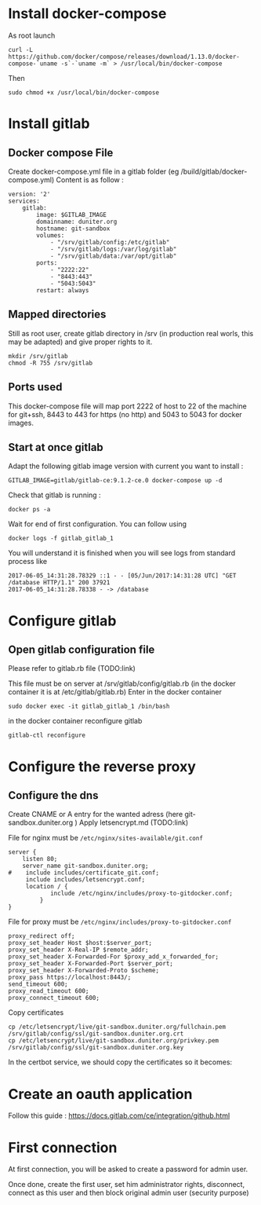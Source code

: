 # Install docker-compose
As root launch
```
curl -L https://github.com/docker/compose/releases/download/1.13.0/docker-compose-`uname -s`-`uname -m` > /usr/local/bin/docker-compose
```


Then
```
sudo chmod +x /usr/local/bin/docker-compose
```


# Install gitlab
## Docker compose File
Create docker-compose.yml file in a gitlab folder (eg /build/gitlab/docker-compose.yml)
Content is as follow :
```
version: '2'
services:
    gitlab:
        image: $GITLAB_IMAGE
        domainname: duniter.org
        hostname: git-sandbox
        volumes:
            - "/srv/gitlab/config:/etc/gitlab"
            - "/srv/gitlab/logs:/var/log/gitlab"
            - "/srv/gitlab/data:/var/opt/gitlab"
        ports:
            - "2222:22"
            - "8443:443"
            - "5043:5043"
        restart: always
```

## Mapped directories
Still as root user, create gitlab directory in /srv (in production real worls, this may be adapted) and give proper rights to it.
```
mkdir /srv/gitlab
chmod -R 755 /srv/gitlab
```

## Ports used
This docker-compose file will map port 2222 of host to 22 of the machine for git+ssh, 8443 to 443 for https (no http) and 5043 to 5043 for docker images.

## Start at once gitlab
Adapt the following gitlab image version with current you want to install :
```
GITLAB_IMAGE=gitlab/gitlab-ce:9.1.2-ce.0 docker-compose up -d
```


Check that gitlab is running :
```
docker ps -a
```

Wait for end of first configuration. You can follow using
```
docker logs -f gitlab_gitlab_1
```

You will understand it is finished when you will see logs from standard process like
```
2017-06-05_14:31:28.78329 ::1 - - [05/Jun/2017:14:31:28 UTC] "GET /database HTTP/1.1" 200 37921
2017-06-05_14:31:28.78338 - -> /database
```

# Configure gitlab
## Open gitlab configuration file
Please refer to gitlab.rb file (TODO:link)

This file must be on server at /srv/gitlab/config/gitlab.rb (in the docker container it is at /etc/gitlab/gitlab.rb)
Enter in the docker container
```
sudo docker exec -it gitlab_gitlab_1 /bin/bash
```
in the docker container reconfigure gitlab
```
gitlab-ctl reconfigure
```


# Configure the reverse proxy
## Configure the dns
Create CNAME or A entry for the wanted adress (here git-sandbox.duniter.org
)
Apply letsencrypt.md (TODO:link)

File for nginx must be `/etc/nginx/sites-available/git.conf`
```
server {
    listen 80;
    server_name git-sandbox.duniter.org;
#    include includes/certificate_git.conf;
     include includes/letsencrypt.conf;
     location / {
       		include /etc/nginx/includes/proxy-to-gitdocker.conf;
		 }
}

```

File for proxy must be `/etc/nginx/includes/proxy-to-gitdocker.conf`

```
proxy_redirect off;
proxy_set_header Host $host:$server_port;
proxy_set_header X-Real-IP $remote_addr;
proxy_set_header X-Forwarded-For $proxy_add_x_forwarded_for;
proxy_set_header X-Forwarded-Port $server_port;
proxy_set_header X-Forwarded-Proto $scheme;
proxy_pass https://localhost:8443/;
send_timeout 600;
proxy_read_timeout 600;
proxy_connect_timeout 600;
```

Copy certificates

```
cp /etc/letsencrypt/live/git-sandbox.duniter.org/fullchain.pem /srv/gitlab/config/ssl/git-sandbox.duniter.org.crt
cp /etc/letsencrypt/live/git-sandbox.duniter.org/privkey.pem /srv/gitlab/config/ssl/git-sandbox.duniter.org.key
```

In the certbot service, we should copy the certificates so it becomes:

# Create an oauth application
Follow this guide :
https://docs.gitlab.com/ce/integration/github.html

# First connection
At first connection, you will be asked to create a password for admin user.

Once done, create the first user, set him administrator rights, disconnect, connect as this user and then block original admin user (security purpose)

